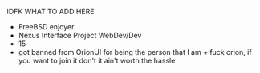 IDFK WHAT TO ADD HERE

- FreeBSD enjoyer
- Nexus Interface Project WebDev/Dev
- 15
- got banned from OrionUI for being the person that I am + fuck orion, if you want to join it don't it ain't worth the hassle
